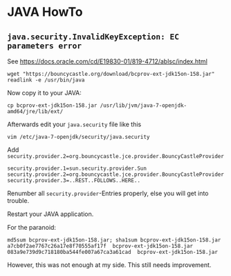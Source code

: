 # JAVA HowTo

## `java.security.InvalidKeyException: EC parameters error`

See https://docs.oracle.com/cd/E19830-01/819-4712/ablsc/index.html

    wget "https://bouncycastle.org/download/bcprov-ext-jdk15on-158.jar"
    readlink -e /usr/bin/java
    
Now copy it to your JAVA:

    cp bcprov-ext-jdk15on-158.jar /usr/lib/jvm/java-7-openjdk-amd64/jre/lib/ext/
    
Afterwards edit your `java.security` file like this

    vim /etc/java-7-openjdk/security/java.security

Add `security.provider.2=org.bouncycastle.jce.provider.BouncyCastleProvider`

    security.provider.1=sun.security.provider.Sun
    security.provider.2=org.bouncycastle.jce.provider.BouncyCastleProvider
    security.provider.3=..REST..FOLLOWS..HERE..

Renumber all `security.provider`-Entries properly, else you will get into trouble.

Restart your JAVA application.

For the paranoid:

    md5sum bcprov-ext-jdk15on-158.jar; sha1sum bcprov-ext-jdk15on-158.jar
    a7cb0f2ae7767c26a17e8f70555af17f  bcprov-ext-jdk15on-158.jar
    083a9e739d9c718180ba544fe007a67ca3a61cad  bcprov-ext-jdk15on-158.jar

However, this was not enough at my side.  This still needs improvement.
